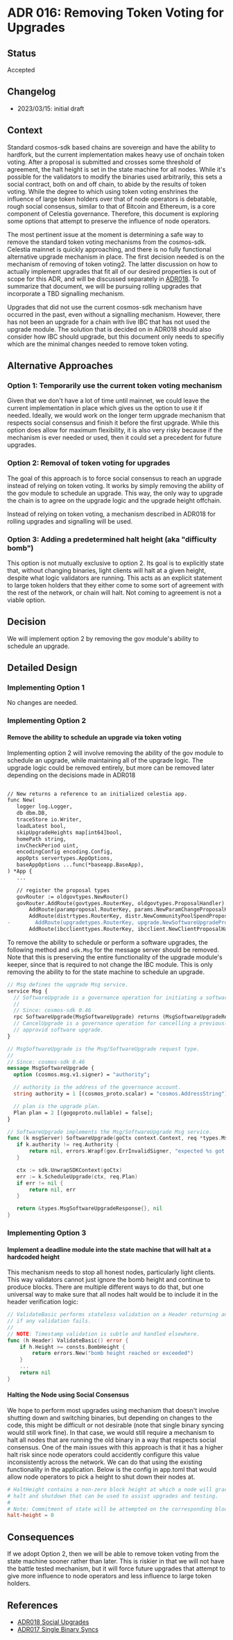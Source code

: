 # ADR 016: Removing Token Voting for Upgrades

## Status

Accepted

## Changelog

- 2023/03/15: initial draft

## Context

Standard cosmos-sdk based chains are sovereign and have the ability to hardfork,
but the current implementation makes heavy use of onchain token voting. After a
proposal is submitted and crosses some threshold of agreement, the halt height
is set in the state machine for all nodes. While it's possible for the
validators to modify the binaries used arbitrarily, this sets a social contract,
both on and off chain, to abide by the results of token voting. While the degree
to which using token voting enshrines the influence of large token holders over
that of node operators is debatable, rough social consensus, similar to that of
Bitcoin and Ethereum, is a core component of Celestia governance. Therefore,
this document is exploring some options that attempt to preserve the influence
of node operators.

The most pertinent issue at the moment is determining a safe way to remove the
standard token voting mechanisms from the cosmos-sdk. Celestia mainnet is
quickly approaching, and there is no fully functional alternative upgrade
mechanism in place. The first decision needed is on the mechanism of removing of
token voting2. The latter discussion on how to actually implement upgrades that
fit all of our desired properties is out of scope for this ADR, and will be
discussed separately in
[ADR018](https://github.com/celestiaorg/celestia-app/pull/1562). To summarize
that document, we will be pursuing rolling upgrades that incorporate a TBD
signalling mechanism.

Upgrades that did not use the current cosmos-sdk mechanism have occurred in the
past, even without a signalling mechanism. However, there has not been an
upgrade for a chain with live IBC that has not used the upgrade module. The
solution that is decided on in ADR018 should also consider how IBC should
upgrade, but this document only needs to specifiy which are the minimal changes
needed to remove token voting.

## Alternative Approaches

### Option 1: Temporarily use the current token voting mechanism

Given that we don't have a lot of time until mainnet, we could leave the current
implementation in place which gives us the option to use it if needed. Ideally,
we would work on the longer term upgrade mechanism that respects social
consensus and finish it before the first upgrade. While this option does allow
for maximum flexibility, it is also very risky because if the mechanism is ever
needed or used, then it could set a precedent for future upgrades.

### Option 2: Removal of token voting for upgrades

The goal of this approach is to force social consensus to reach an upgrade
instead of relying on token voting. It works by simply removing the ability of
the gov module to schedule an upgrade. This way, the only way to upgrade the
chain is to agree on the upgrade logic and the upgrade height offchain.

Instead of relying on token voting, a mechanism described in ADR018 for rolling
upgrades and signalling will be used.



### Option 3: Adding a predetermined halt height (aka "difficulty bomb")

This option is not mutually exclusive to option 2. Its goal is to explicitly
state that, without changing binaries, light clients will halt at a given
height, despite what logic validators are running. This acts as an explicit
statement to large token holders that they either come to some sort of agreement
with the rest of the network, or chain will halt. Not coming to agreement is not
a viable option.

## Decision

We will implement option 2 by removing the gov module's ability to schedule an
upgrade.

## Detailed Design

### Implementing Option 1

No changes are needed.

### Implementing Option 2

#### Remove the ability to schedule an upgrade via token voting

Implementing option 2 will involve removing the ability of the gov module to
schedule an upgrade, while maintaining all of the upgrade logic. The upgrade
logic could be removed entirely, but more can be removed later depending on the
decisions made in ADR018

```diff

// New returns a reference to an initialized celestia app.
func New(
   logger log.Logger,
   db dbm.DB,
   traceStore io.Writer,
   loadLatest bool,
   skipUpgradeHeights map[int64]bool,
   homePath string,
   invCheckPeriod uint,
   encodingConfig encoding.Config,
   appOpts servertypes.AppOptions,
   baseAppOptions ...func(*baseapp.BaseApp),
) *App {
   ...

   // register the proposal types
   govRouter := oldgovtypes.NewRouter()
   govRouter.AddRoute(govtypes.RouterKey, oldgovtypes.ProposalHandler).
       AddRoute(paramproposal.RouterKey, params.NewParamChangeProposalHandler(app.ParamsKeeper)).
       AddRoute(distrtypes.RouterKey, distr.NewCommunityPoolSpendProposalHandler(app.DistrKeeper)).
-        AddRoute(upgradetypes.RouterKey, upgrade.NewSoftwareUpgradeProposalHandler(app.UpgradeKeeper)).
       AddRoute(ibcclienttypes.RouterKey, ibcclient.NewClientProposalHandler(app.IBCKeeper.ClientKeeper))
```

To remove the ability to schedule or perform a software upgrades, the following
method and `sdk.Msg` for the message server should be removed. Note that this is
preserving the entire functionality of the upgrade module's keeper, since that
is required to not change the IBC module. This is only removing the ability to
for the state machine to schedule an upgrade.

```proto
// Msg defines the upgrade Msg service.
service Msg {
  // SoftwareUpgrade is a governance operation for initiating a software upgrade.
  //
  // Since: cosmos-sdk 0.46
  rpc SoftwareUpgrade(MsgSoftwareUpgrade) returns (MsgSoftwareUpgradeResponse);
  // CancelUpgrade is a governance operation for cancelling a previously
  // approvid software upgrade.
}

// MsgSoftwareUpgrade is the Msg/SoftwareUpgrade request type.
//
// Since: cosmos-sdk 0.46
message MsgSoftwareUpgrade {
  option (cosmos.msg.v1.signer) = "authority";

  // authority is the address of the governance account.
  string authority = 1 [(cosmos_proto.scalar) = "cosmos.AddressString"];

  // plan is the upgrade plan.
  Plan plan = 2 [(gogoproto.nullable) = false];
}
```

```go
// SoftwareUpgrade implements the Msg/SoftwareUpgrade Msg service.
func (k msgServer) SoftwareUpgrade(goCtx context.Context, req *types.MsgSoftwareUpgrade) (*types.MsgSoftwareUpgradeResponse, error) {
   if k.authority != req.Authority {
       return nil, errors.Wrapf(gov.ErrInvalidSigner, "expected %s got %s", k.authority, req.Authority)
   }

   ctx := sdk.UnwrapSDKContext(goCtx)
   err := k.ScheduleUpgrade(ctx, req.Plan)
   if err != nil {
       return nil, err
   }

   return &types.MsgSoftwareUpgradeResponse{}, nil
}
```

### Implementing Option 3

#### Implement a deadline module into the state machine that will halt at a hardcoded height

This mechanism needs to stop all honest nodes, particularly light clients. This
way validators cannot just ignore the bomb height and continue to produce
blocks. There are multiple different ways to do that, but one universal way to
make sure that all nodes halt would be to include it in the header verification
logic:

```go
// ValidateBasic performs stateless validation on a Header returning an error
// if any validation fails.
//
// NOTE: Timestamp validation is subtle and handled elsewhere.
func (h Header) ValidateBasic() error {
    if h.Height >= consts.BombHeight {
        return errors.New("bomb height reached or exceeded")
    }
    ...
    return nil
}
```

#### Halting the Node using Social Consensus

We hope to perform most upgrades using mechanism that doesn't involve shutting
down and switching binaries, but depending on changes to the code, this might be
difficult or not desirable (note that single binary syncing would still work
fine). In that case, we would still require a mechanism to halt all nodes that
are running the old binary in a way that respects social consensus. One of the
main issues with this approach is that it has a higher halt risk since node
operators could accidently configure this value inconsistently across the
network. We can do that using the existing functionality in the application.
Below is the config in app.toml that would allow node operators to pick a height
to shut down their nodes at.

```toml
# HaltHeight contains a non-zero block height at which a node will gracefully
# halt and shutdown that can be used to assist upgrades and testing.
#
# Note: Commitment of state will be attempted on the corresponding block.
halt-height = 0
```

## Consequences

If we adopt Option 2, then we will be able to remove token voting from the state
machine sooner rather than later. This is riskier in that we will not have the
battle tested mechanism, but it will force future upgrades that attempt to give
more influence to node operators and less influence to large token holders.

## References

- [ADR018 Social Upgrades](https://github.com/celestiaorg/celestia-app/pull/1562)
- [ADR017 Single Binary Syncs](https://github.com/celestiaorg/celestia-app/pull/1521)